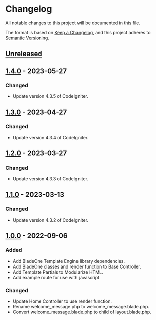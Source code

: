 # Changelog

All notable changes to this project will be documented in this file.

The format is based on [Keep a Changelog](https://keepachangelog.com/en/1.0.0/),
and this project adheres to [Semantic Versioning](https://semver.org/spec/v2.0.0.html).

## [Unreleased]

## [1.4.0] - 2023-05-27

### Changed

-   Update version 4.3.5 of CodeIgniter.

## [1.3.0] - 2023-04-27

### Changed

-   Update version 4.3.4 of CodeIgniter.

## [1.2.0] - 2023-03-27

### Changed

-   Update version 4.3.3 of CodeIgniter.

## [1.1.0] - 2023-03-13

### Changed

-   Update version 4.3.2 of CodeIgniter.

## [1.0.0] - 2022-09-06

### Added

-   Add BladeOne Template Engine library dependencies.
-   Add BladeOne classes and render function to Base Controller.
-   Add Template Partials to Modularize HTML.
-   Add example route for use with javascript

### Changed

-   Update Home Controller to use render function.
-   Rename welcome_message.php to welcome_message.blade.php.
-   Convert welcome_message.blade.php to child of layout.blade.php.

[unreleased]: https://github.com/ManuelGil/ci4-blade/compare/v1.4.0...HEAD
[1.4.0]: https://github.com/ManuelGil/ci4-blade/compare/v1.3.0...v1.4.0
[1.3.0]: https://github.com/ManuelGil/ci4-blade/compare/v1.2.0...v1.3.0
[1.2.0]: https://github.com/ManuelGil/ci4-blade/compare/v1.1.0...v1.2.0
[1.1.0]: https://github.com/ManuelGil/ci4-blade/compare/v1.0.0...v1.1.0
[1.0.0]: https://github.com/ManuelGil/ci4-blade/releases/tag/v1.0.0
